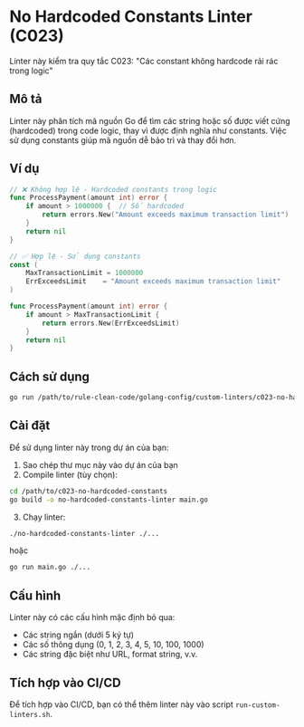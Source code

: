 # No Hardcoded Constants Linter (C023)

Linter này kiểm tra quy tắc C023: "Các constant không hardcode rải rác trong logic"

## Mô tả

Linter này phân tích mã nguồn Go để tìm các string hoặc số được viết cứng (hardcoded) trong code logic, thay vì được định nghĩa như constants. Việc sử dụng constants giúp mã nguồn dễ bảo trì và thay đổi hơn.

## Ví dụ

```go
// ❌ Không hợp lệ - Hardcoded constants trong logic
func ProcessPayment(amount int) error {
    if amount > 1000000 {  // Số hardcoded
        return errors.New("Amount exceeds maximum transaction limit")  // String hardcoded
    }
    return nil
}

// ✅ Hợp lệ - Sử dụng constants
const (
    MaxTransactionLimit = 1000000
    ErrExceedsLimit    = "Amount exceeds maximum transaction limit"
)

func ProcessPayment(amount int) error {
    if amount > MaxTransactionLimit {
        return errors.New(ErrExceedsLimit)
    }
    return nil
}
```

## Cách sử dụng

```bash
go run /path/to/rule-clean-code/golang-config/custom-linters/c023-no-hardcoded-constants/main.go ./...
```

## Cài đặt

Để sử dụng linter này trong dự án của bạn:

1. Sao chép thư mục này vào dự án của bạn
2. Compile linter (tùy chọn):

```bash
cd /path/to/c023-no-hardcoded-constants
go build -o no-hardcoded-constants-linter main.go
```

3. Chạy linter:

```bash
./no-hardcoded-constants-linter ./...
```

hoặc

```bash
go run main.go ./...
```

## Cấu hình

Linter này có các cấu hình mặc định bỏ qua:
- Các string ngắn (dưới 5 ký tự)
- Các số thông dụng (0, 1, 2, 3, 4, 5, 10, 100, 1000)
- Các string đặc biệt như URL, format string, v.v.

## Tích hợp vào CI/CD

Để tích hợp vào CI/CD, bạn có thể thêm linter này vào script `run-custom-linters.sh`.
